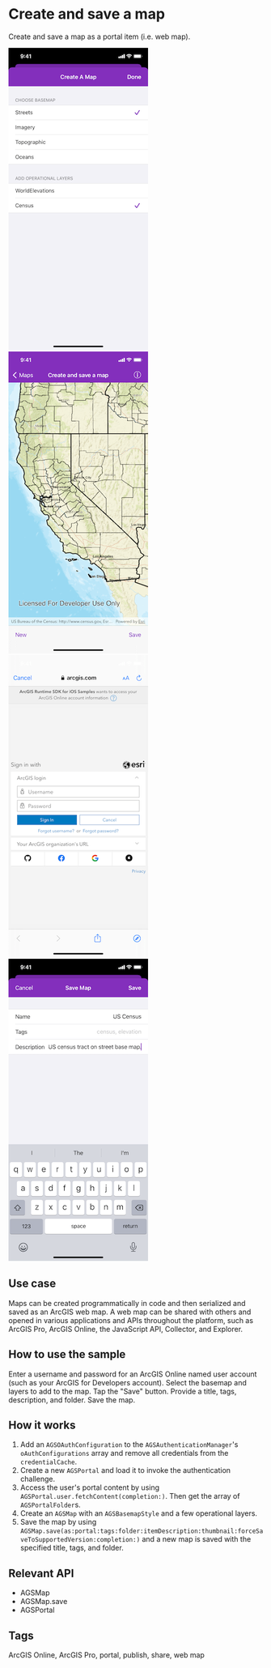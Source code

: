 # Create and save a map

Create and save a map as a portal item (i.e. web map).

![Image of create and save map 1](create-and-save-map-1.png)
![Image of create and save map 2](create-and-save-map-2.png)
![Image of create and save map 3](create-and-save-map-3.png)
![Image of create and save map 4](create-and-save-map-4.png)

## Use case

Maps can be created programmatically in code and then serialized and saved as an ArcGIS web map. A web map can be shared with others and opened in various applications and APIs throughout the platform, such as ArcGIS Pro, ArcGIS Online, the JavaScript API, Collector, and Explorer.

## How to use the sample

Enter a username and password for an ArcGIS Online named user account (such as your ArcGIS for Developers account). Select the basemap and layers to add to the map. Tap the "Save" button. Provide a title, tags, description, and folder. Save the map.

## How it works

1. Add an `AGSOAuthConfiguration` to the `AGSAuthenticationManager`'s  `oAuthConfigurations` array and remove all credentials from the `credentialCache`.
2. Create a new `AGSPortal` and load it to invoke the authentication challenge.
3. Access the user's portal content by using `AGSPortal.user.fetchContent(completion:)`. Then get the array of `AGSPortalFolder`s.
4. Create an `AGSMap` with an `AGSBasemapStyle` and a few operational layers.
5. Save the map by using `AGSMap.save(as:portal:tags:folder:itemDescription:thumbnail:forceSaveToSupportedVersion:completion:)` and a new map is saved with the specified title, tags, and folder.

## Relevant API

* AGSMap
* AGSMap.save
* AGSPortal

## Tags

ArcGIS Online, ArcGIS Pro, portal, publish, share, web map
